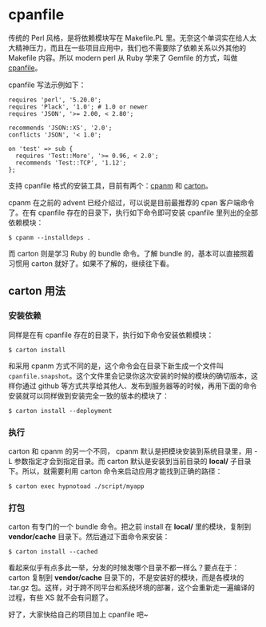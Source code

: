 # cpanfile

传统的 Perl 风格，是将依赖模块写在 Makefile.PL 里。无奈这个单词实在给人太大精神压力，而且在一些项目应用中，我们也不需要除了依赖关系以外其他的 Makefile 内容。所以 modern perl 从 Ruby 学来了 Gemfile 的方式，叫做 [cpanfile](https://metacpan.org/pod/cpanfile)。

cpanfile 写法示例如下：

    requires 'perl', '5.20.0';
    requires 'Plack', '1.0'; # 1.0 or newer
    requires 'JSON', '>= 2.00, < 2.80';
     
    recommends 'JSON::XS', '2.0';
    conflicts 'JSON', '< 1.0';
     
    on 'test' => sub {
      requires 'Test::More', '>= 0.96, < 2.0';
      recommends 'Test::TCP', '1.12';
    };

支持 cpanfile 格式的安装工具，目前有两个：[cpanm](https://metacpan.org/pod/cpanm) 和 [carton](https://metacpan.org/pod/carton)。

cpanm 在之前的 advent 已经介绍过，可以说是目前最推荐的 cpan 客户端命令了。在有 cpanfile 存在的目录下，执行如下命令即可安装 cpanfile 里列出的全部依赖模块：

    $ cpanm --installdeps .

而 carton 则是学习 Ruby 的 bundle 命令。了解 bundle 的，基本可以直接照着习惯用 carton 就好了。如果不了解的，继续往下看。

## carton 用法

### 安装依赖

同样是在有 cpanfile 存在的目录下，执行如下命令安装依赖模块：

    $ carton install

和采用 cpanm 方式不同的是，这个命令会在目录下新生成一个文件叫 `cpanfile.snapshot`。这个文件里会记录你这次安装的时候的模块的确切版本，这样你通过 github 等方式共享给其他人、发布到服务器等的时候，再用下面的命令安装就可以同样做到安装完全一致的版本的模块了：

    $ carton install --deployment

### 执行

carton 和 cpanm 的另一个不同， cpanm 默认是把模块安装到系统目录里，用 -L 参数指定才会到指定目录。而 carton 默认是安装到当前目录的 **local/** 子目录下。所以，就需要利用 carton 命令来启动应用才能找到正确的路径：

    $ carton exec hypnotoad ./script/myapp

### 打包

carton 有专门的一个 bundle 命令。把之前 install 在 **local/** 里的模块，复制到 **vendor/cache** 目录下。然后通过下面命令来安装：

    $ carton install --cached

看起来似乎有点多此一举，分发的时候发哪个目录不都一样么？要点在于：carton 复制到 **vendor/cache** 目录下的，不是安装好的模块，而是各模块的 .tar.gz 包。这样，对于跨不同平台和系统环境的部署，这个会重新走一遍编译的过程，有些 XS 就不会有问题了。

好了，大家快给自己的项目加上 cpanfile 吧~
